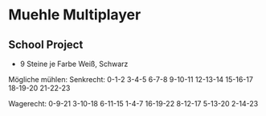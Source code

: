 # Muehle Multiplayer

## School Project

- 9 Steine je Farbe Weiß, Schwarz

Mögliche mühlen:
Senkrecht:
0-1-2
3-4-5
6-7-8
9-10-11
12-13-14
15-16-17
18-19-20
21-22-23

Wagerecht:
0-9-21
3-10-18
6-11-15
1-4-7
16-19-22
8-12-17
5-13-20
2-14-23